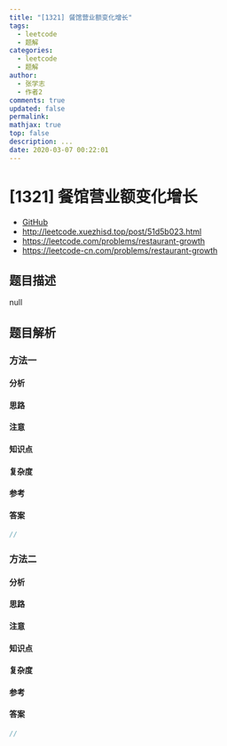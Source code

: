 ```yaml
---
title: "[1321] 餐馆营业额变化增长"
tags:
  - leetcode
  - 题解
categories:
  - leetcode
  - 题解
author:
  - 张学志
  - 作者2
comments: true
updated: false
permalink:
mathjax: true
top: false
description: ...
date: 2020-03-07 00:22:01
---
```



# [1321] 餐馆营业额变化增长
* [GitHub](https://github.com/algoboy101/LeetCodeCrowdsource/tree/master/_posts/QA/%5B1321%5D%20%E9%A4%90%E9%A6%86%E8%90%A5%E4%B8%9A%E9%A2%9D%E5%8F%98%E5%8C%96%E5%A2%9E%E9%95%BF.md)
* http://leetcode.xuezhisd.top/post/51d5b023.html
* https://leetcode.com/problems/restaurant-growth
* https://leetcode-cn.com/problems/restaurant-growth


## 题目描述

null


## 题目解析


### 方法一

#### 分析

#### 思路

#### 注意

#### 知识点

#### 复杂度

#### 参考

#### 答案

```cpp
//
```


### 方法二

#### 分析

#### 思路

#### 注意

#### 知识点

#### 复杂度

#### 参考

#### 答案

```cpp
//
```


